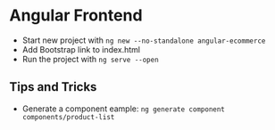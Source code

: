 # Angular Frontend  

- Start new project with `ng new --no-standalone angular-ecommerce`  
- Add Bootstrap link to index.html  
- Run the project with `ng serve --open`  

## Tips and Tricks  

- Generate a component eample: `ng generate component components/product-list`   


